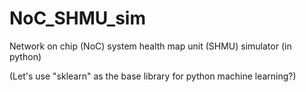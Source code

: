 # NoC_SHMU_sim
Network on chip (NoC) system health map unit (SHMU) simulator (in python)

(Let's use "sklearn" as the base library for python machine learning?)
